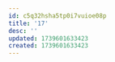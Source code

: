 ```yaml
---
id: c5q32hsha5tp0i7vuioe08p
title: '17'
desc: ''
updated: 1739601633423
created: 1739601633423
---
```

